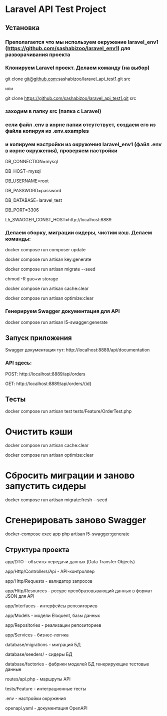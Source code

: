 # Laravel API Test Project

## Установка

### Преполагается что мы используем окружение laravel_env1 (https://github.com/sashabizoo/laravel_env1) для разворачивания проекта

### Клонируем Laravel проект. Делаем команду (на выбор)

git clone git@github.com:sashabizoo/laravel_api_test1.git src 

или

git clone https://github.com/sashabizoo/laravel_api_test1.git src

### заходим в папку src (папка с Laravel)
   
### если файл .env в корне папки отсутствует, создаем его из файла копируя из .env.examples
  
### и копируем настройки из окружения laravel_env1 (файл .env в корне окружения), проверяем настройки

DB_CONNECTION=mysql 

DB_HOST=mysql 

DB_USERNAME=root 

DB_PASSWORD=password 

DB_DATABASE=laravel_test 

DB_PORT=3306

L5_SWAGGER_CONST_HOST=http://localhost:8889

### Делаем сборку, миграции сидеры, чистим кэш. Делаем команды:

docker compose run composer update

docker compose run artisan key:generate

docker compose run artisan migrate --seed

chmod -R guo+w storage

docker compose run artisan cache:clear

docker compose run artisan optimize:clear

### Генерируем Swagger документация для API

docker compose run artisan l5-swagger:generate 

## Запуск приложения

Swagger документация тут: http://localhost:8889/api/documentation

### API здесь: 

POST: http://localhost:8889/api/orders

GET: http://localhost:8889/api/orders/{id}

## Тесты

docker compose run artisan test tests/Feature/OrderTest.php

# Очистить кэши

docker compose run artisan cache:clear

docker compose run artisan optimize:clear

# Сбросить миграции и заново запустить сидеры

docker compose run artisan migrate:fresh --seed

# Сгенерировать заново Swagger

docker-compose exec app php artisan l5-swagger:generate

## Структура проекта

app/DTO - объекты передачи данных (Data Transfer Objects)

app/Http/Controllers/Api - API-контроллер

app/Http/Requests - валидатор запросов

app/Http/Resources - ресурс преобразовывающий данных в формат JSON для API

app/Interfaces - интерфейсы репозиториев

app/Models - модели Eloquent, базы данных

app/Repositories - реализации репозиториев

app/Services - бизнес-логика

database/migrations - миграций БД

database/seeders/ - сидеры БД

database/factories - фабрики моделей БД генерирующие тестовые данные

routes/api.php - маршруты API

tests/Feature - интеграционные тесты

.env - настройки окружения

openapi.yaml - документация OpenAPI
